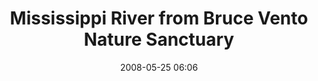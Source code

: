 ---
title: "Mississippi River from Bruce Vento Nature Sanctuary"
layout: picture
picture: "/assets/camera-roll/2008/2008-05-25-mississippi-river-from-bruce-vento-nature-sanctuary/recon-2-086.jpg"
thumbnail: "/assets/camera-roll/2008/2008-05-25-mississippi-river-from-bruce-vento-nature-sanctuary/recon-2-086-thumbnail.jpg"
date: 2008-05-25 06:06
picture-of:
  - Mississippi River
tags:
  - Photograph
  - barge
  - bridge
  - car
  - river
  - road
  - Recon 2
  - Bruce Vento Nature Sanctuary
  - Mississippi River
  - Saint Paul
---